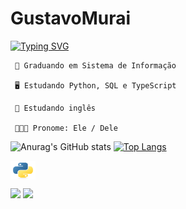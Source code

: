 # GustavoMurai
[![Typing SVG](https://readme-typing-svg.herokuapp.com?font=league+spartan&weight=800&duration=1500&pause=2000&color=BB00F7&background=FFFFFF00&width=435&lines=Prazer%2C+eu+sou+o+Gustavo+Murai+%F0%9F%98%89;Graduando+em+Sistemas+de+Informa%C3%A7%C3%A3o+%F0%9F%92%BB)](https://git.io/typing-svg)
<p>
    
     📕 Graduando em Sistema de Informação 
  
     🖥 Estudando Python, SQL e TypeScript

     🧠 Estudando inglês 
      
     👩🏾‍🎓 Pronome: Ele / Dele
    
  </p>

![Anurag's GitHub stats](https://github-readme-stats.vercel.app/api?username=gustavomurai&count_private=true&theme=dark&show_icons=true) [![Top Langs](https://github-readme-stats.vercel.app/api/top-langs/?username=gustavomurai&layout=compact&theme=dark)](https://github.com/gustavomurai/github-readme-stats)

<img align="center" alt="Rafa-Python" height="30" width="40" src="https://raw.githubusercontent.com/devicons/devicon/master/icons/python/python-original.svg">


<a href="https://www.linkedin.com/in/igor-murai-6355a317a" target="_blank"><img src="https://img.shields.io/badge/-LinkedIn-%230077B5?style=for-the-badge&logo=linkedin&logoColor=white" target="_blank"></a>
<a href = "mailto:muraigustavo@gmail.com"><img src="https://img.shields.io/badge/-Gmail-%23333?style=for-the-badge&logo=gmail&logoColor=white" target="_blank">
